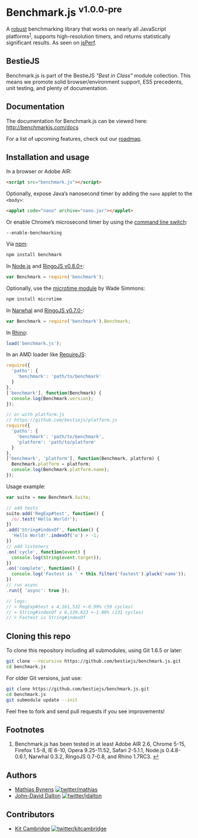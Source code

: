 # Benchmark.js <sup>v1.0.0-pre</sup>

A [robust](http://calendar.perfplanet.com/2010/bulletproof-javascript-benchmarks/ "Bulletproof JavaScript benchmarks") benchmarking library that works on nearly all JavaScript platforms<sup><a name="fnref1" href="#fn1">1</a></sup>, supports high-resolution timers, and returns statistically significant results. As seen on [jsPerf](http://jsperf.com/).

## BestieJS

Benchmark.js is part of the BestieJS *"Best in Class"* module collection. This means we promote solid browser/environment support, ES5 precedents, unit testing, and plenty of documentation.

## Documentation

The documentation for Benchmark.js can be viewed here: <http://benchmarkjs.com/docs>

For a list of upcoming features, check out our [roadmap](https://github.com/bestiejs/benchmark.js/wiki/Roadmap).

## Installation and usage

In a browser or Adobe AIR:

~~~ html
<script src="benchmark.js"></script>
~~~

Optionally, expose Java’s nanosecond timer by adding the `nano` applet to the `<body>`:

~~~ html
<applet code="nano" archive="nano.jar"></applet>
~~~

Or enable Chrome’s microsecond timer by using the [command line switch](http://peter.sh/experiments/chromium-command-line-switches/#enable-benchmarking):

    --enable-benchmarking

Via [npm](http://npmjs.org/):

~~~ bash
npm install benchmark
~~~

In [Node.js](http://nodejs.org/) and [RingoJS v0.8.0+](http://ringojs.org/):

~~~ js
var Benchmark = require('benchmark');
~~~

Optionally, use the [microtime module](https://github.com/wadey/node-microtime) by Wade Simmons:

~~~ bash
npm install microtime
~~~

In [Narwhal](http://narwhaljs.org/) and [RingoJS v0.7.0-](http://ringojs.org/):

~~~ js
var Benchmark = require('benchmark').Benchmark;
~~~

In [Rhino](http://www.mozilla.org/rhino/):

~~~ js
load('benchmark.js');
~~~

In an AMD loader like [RequireJS](http://requirejs.org/):

~~~ js
require({
  'paths': {
    'benchmark': 'path/to/benchmark'
  }
},
['benchmark'], function(Benchmark) {
  console.log(Benchmark.version);
});

// or with platform.js
// https://github.com/bestiejs/platform.js
require({
  'paths': {
    'benchmark': 'path/to/benchmark',
    'platform': 'path/to/platform'
  }
},
['benchmark', 'platform'], function(Benchmark, platform) {
  Benchmark.platform = platform;
  console.log(Benchmark.platform.name);
});
~~~

Usage example:

~~~ js
var suite = new Benchmark.Suite;

// add tests
suite.add('RegExp#test', function() {
  /o/.test('Hello World!');
})
.add('String#indexOf', function() {
  'Hello World!'.indexOf('o') > -1;
})
// add listeners
.on('cycle', function(event) {
  console.log(String(event.target));
})
.on('complete', function() {
  console.log('Fastest is ' + this.filter('fastest').pluck('name'));
})
// run async
.run({ 'async': true });

// logs:
// > RegExp#test x 4,161,532 +-0.99% (59 cycles)
// > String#indexOf x 6,139,623 +-1.00% (131 cycles)
// > Fastest is String#indexOf
~~~

## Cloning this repo

To clone this repository including all submodules, using Git 1.6.5 or later:

~~~ bash
git clone --recursive https://github.com/bestiejs/benchmark.js.git
cd benchmark.js
~~~

For older Git versions, just use:

~~~ bash
git clone https://github.com/bestiejs/benchmark.js.git
cd benchmark.js
git submodule update --init
~~~

Feel free to fork and send pull requests if you see improvements!

## Footnotes

  1. Benchmark.js has been tested in at least Adobe AIR 2.6, Chrome 5-15, Firefox 1.5-8, IE 6-10, Opera 9.25-11.52, Safari 2-5.1.1, Node.js 0.4.8-0.6.1, Narwhal 0.3.2, RingoJS 0.7-0.8, and Rhino 1.7RC3.
     <a name="fn1" title="Jump back to footnote 1 in the text." href="#fnref1">&#8617;</a>

## Authors

* [Mathias Bynens](http://mathiasbynens.be/)
  [![twitter/mathias](http://gravatar.com/avatar/24e08a9ea84deb17ae121074d0f17125?s=70)](https://twitter.com/mathias "Follow @mathias on Twitter")
* [John-David Dalton](http://allyoucanleet.com/)
  [![twitter/jdalton](http://gravatar.com/avatar/299a3d891ff1920b69c364d061007043?s=70)](https://twitter.com/jdalton "Follow @jdalton on Twitter")

## Contributors

* [Kit Cambridge](http://kitcambridge.github.com/)
  [![twitter/kitcambridge](http://gravatar.com/avatar/6662a1d02f351b5ef2f8b4d815804661?s=70)](https://twitter.com/kitcambridge "Follow @kitcambridge on Twitter")

